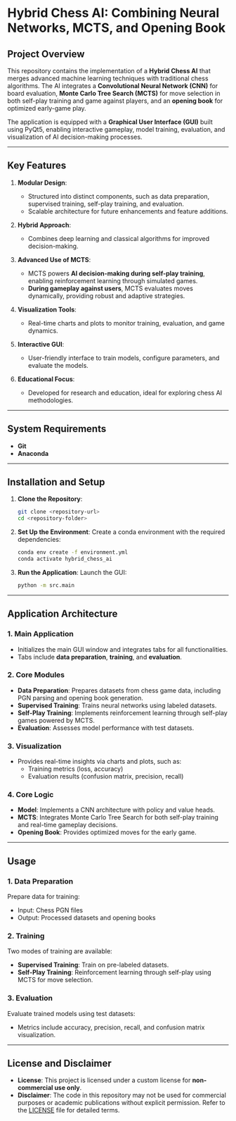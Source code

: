 # **Hybrid Chess AI: Combining Neural Networks, MCTS, and Opening Book**

## **Project Overview**

This repository contains the implementation of a **Hybrid Chess AI** that merges advanced machine learning techniques with traditional chess algorithms. The AI integrates a **Convolutional Neural Network (CNN)** for board evaluation, **Monte Carlo Tree Search (MCTS)** for move selection in both self-play training and game against players, and an **opening book** for optimized early-game play. 

The application is equipped with a **Graphical User Interface (GUI)** built using PyQt5, enabling interactive gameplay, model training, evaluation, and visualization of AI decision-making processes.

---

## **Key Features**

1. **Modular Design**: 
   - Structured into distinct components, such as data preparation, supervised training, self-play training, and evaluation.
   - Scalable architecture for future enhancements and feature additions.

2. **Hybrid Approach**:
   - Combines deep learning and classical algorithms for improved decision-making.

3. **Advanced Use of MCTS**:
   - MCTS powers **AI decision-making during self-play training**, enabling reinforcement learning through simulated games.
   - **During gameplay against users**, MCTS evaluates moves dynamically, providing robust and adaptive strategies.

4. **Visualization Tools**:
   - Real-time charts and plots to monitor training, evaluation, and game dynamics.

5. **Interactive GUI**:
   - User-friendly interface to train models, configure parameters, and evaluate the models.

6. **Educational Focus**:
   - Developed for research and education, ideal for exploring chess AI methodologies.

---

## **System Requirements**

- **Git**
- **Anaconda**

---

## **Installation and Setup**

1. **Clone the Repository**:
   ```bash
   git clone <repository-url>
   cd <repository-folder>
   ```

2. **Set Up the Environment**:
   Create a conda environment with the required dependencies:
   ```bash
   conda env create -f environment.yml
   conda activate hybrid_chess_ai
   ```

3. **Run the Application**:
   Launch the GUI:
   ```bash
   python -m src.main
   ```

---

## **Application Architecture**

### **1. Main Application**
- Initializes the main GUI window and integrates tabs for all functionalities.
- Tabs include **data preparation**, **training**, and **evaluation**.

### **2. Core Modules**
- **Data Preparation**: Prepares datasets from chess game data, including PGN parsing and opening book generation.
- **Supervised Training**: Trains neural networks using labeled datasets.
- **Self-Play Training**: Implements reinforcement learning through self-play games powered by MCTS.
- **Evaluation**: Assesses model performance with test datasets.

### **3. Visualization**
- Provides real-time insights via charts and plots, such as:
  - Training metrics (loss, accuracy)
  - Evaluation results (confusion matrix, precision, recall)

### **4. Core Logic**
- **Model**: Implements a CNN architecture with policy and value heads.
- **MCTS**: Integrates Monte Carlo Tree Search for both self-play training and real-time gameplay decisions.
- **Opening Book**: Provides optimized moves for the early game.

---

## **Usage**

### **1. Data Preparation**
Prepare data for training:
- Input: Chess PGN files
- Output: Processed datasets and opening books

### **2. Training**
Two modes of training are available:
- **Supervised Training**: Train on pre-labeled datasets.
- **Self-Play Training**: Reinforcement learning through self-play using MCTS for move selection.

### **3. Evaluation**
Evaluate trained models using test datasets:
- Metrics include accuracy, precision, recall, and confusion matrix visualization.

---

## **License and Disclaimer**

- **License**: This project is licensed under a custom license for **non-commercial use only**.
- **Disclaimer**: The code in this repository may not be used for commercial purposes or academic publications without explicit permission. Refer to the [LICENSE](LICENSE) file for detailed terms.
